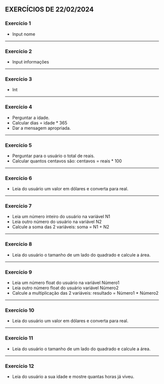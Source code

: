 ## EXERCÍCIOS DE 22/02/2024

### Exercício 1

- Input nome

<hr>

### Exercício 2

- Input informações

<hr>

### Exercício 3

- Int

<hr>

### Exercício 4

- Perguntar a idade.
- Calcular dias = idade * 365
- Dar a mensagem apropriada.


<hr>

### Exercício 5

- Perguntar para o usuário o total de reais.
- Calcular quantos centavos são: centavos = reais * 100

<hr>

### Exercício 6

- Leia do usuário um valor em dólares e converta para real.

<hr>

### Exercício 7

-  Leia um número inteiro do usuário na variável N1
- Leia outro número do usuário na variável N2
- Calcule a soma das 2 variáveis: soma = N1 + N2

<hr>

### Exercício 8

- Leia do usuário o tamanho de um lado do quadrado e calcule a área.

<hr>

### Exercício 9

- Leia um número float do usuário na variável Número1
- Leia outro número float do usuário variável Número2
- Calcule a multiplicação das 2 variáveis: resultado = Número1 * Número2

<hr>

### Exercício 10

- Leia do usuário um valor em dólares e converta para real.

<hr>

### Exercício 11

- Leia do usuário o tamanho de um lado do quadrado e calcule a área.

<hr>

### Exercício 12

- Leia do usuário a sua idade e mostre quantas horas já viveu.

